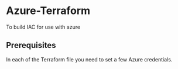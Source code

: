 # Azure-Terraform
To build IAC for use with azure

## Prerequisites
In each of the Terraform file you need to set a few  Azure credentials.

